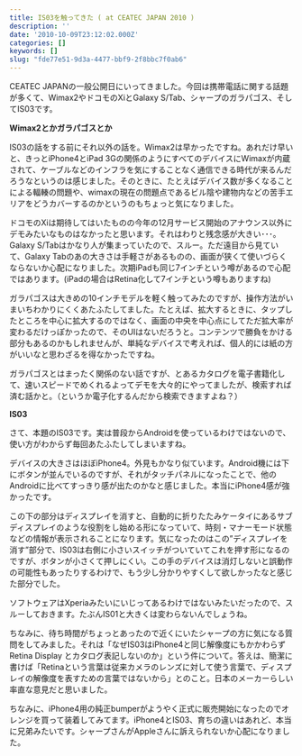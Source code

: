 ```yaml
---
title: IS03を触ってきた ( at CEATEC JAPAN 2010 )
description: ''
date: '2010-10-09T23:12:02.000Z'
categories: []
keywords: []
slug: "fde77e51-9d3a-4477-bbf9-2f8bbc7f0ab6"
---
```

CEATEC JAPANの一般公開日にいってきました。今回は携帯電話に関する話題が多くて、Wimax2やドコモのXiとGalaxy S/Tab、シャープのガラパゴス、そしてIS03です。

**Wimax2とかガラパゴスとか**

IS03の話をする前にそれ以外の話を。Wimax2は早かったですね。あれだけ早いと、きっとiPhone4とiPad 3Gの関係のようにすべてのデバイスにWimaxが内蔵されて、ケーブルなどのインフラを気にすることなく通信できる時代が来るんだろうなというのは感じました。そのときに、たとえばデバイス数が多くなることによる輻輳の問題や、wimaxの現在の問題点であるビル陰や建物内などの苦手エリアをどうカバーするのかというのもちょっと気になりました。

ドコモのXiは期待してはいたものの今年の12月サービス開始のアナウンス以外にデモみたいなものはなかったと思います。それはわりと残念感が大きい･･･。Galaxy S/Tabはかなり人が集まっていたので、スルー。ただ遠目から見ていて、Galaxy Tabのあの大きさは手軽さがあるものの、画面が狭くて使いづらくならないか心配になりました。次期iPadも同じ7インチという噂があるので心配ではあります。(iPadの場合はRetina化して7インチという噂もありますね)

ガラパゴスは大きめの10インチモデルを軽く触ってみたのですが、操作方法がいまいちわかりにくくあたふたしてました。たとえば、拡大するときに、タップしたところを中心に拡大するのではなく、画面の中央を中心点にしてただ拡大率が変わるだけっぽかったので、そのUIはないだろうと。コンテンツで勝負をかける部分もあるのかもしれませんが、単純なデバイスで考えれば、個人的には紙の方がいいなと思わざるを得なかったですね。

ガラパゴスとはまったく関係のない話ですが、とあるカタログを電子書籍化して、速いスピードでめくれるよってデモを大々的にやってましたが、検索すれば済む話かと。（というか電子化するんだから検索できますよね？）

**IS03**

さて、本題のIS03です。実は普段からAndroidを使っているわけではないので、使い方がわからず毎回あたふたしてしまいますね。

デバイスの大きさはほぼiPhone4。外見もかなり似ています。Android機には下にボタンが並んでいるのですが、それがタッチパネルになったことで、他のAndroidに比べてすっきり感が出たのかなと感じました。本当にiPhone4感が強かったです。

この下の部分はディスプレイを消すと、自動的に折りたたみケータイにあるサブディスプレイのような役割をし始める形になっていて、時刻・マナーモード状態などの情報が表示されることになります。気になったのはこの”ディスプレイを消す”部分で、IS03は右側に小さいスイッチがついていてこれを押す形になるのですが、ボタンが小さくて押しにくい。この手のデバイスは消灯しないと誤動作の可能性もあったりするわけで、もう少し分かりやすくして欲しかったなと感じた部分でした。

ソフトウェアはXperiaみたいにいじってあるわけではないみたいだったので、スルーしておきます。たぶんIS01と大きくは変わらないんでしょうね。

ちなみに、待ち時間がちょっとあったので近くにいたシャープの方に気になる質問をしてみました。それは「なぜIS03はiPhone4と同じ解像度にもかかわらず Retina Display とカタログ表記しないのか」という件について。答えは、簡潔に書けば「Retinaという言葉は従来カメラのレンズに対して使う言葉で、ディスプレイの解像度を表すための言葉ではないから」とのこと。日本のメーカーらしい率直な意見だと思いました。

ちなみに、iPhone4用の純正bumperがようやく正式に販売開始になったのでオレンジを買って装着してみてます。iPhone4とIS03、育ちの違いはあれど、本当に兄弟みたいです。シャープさんがAppleさんに訴えられないか心配になりました。